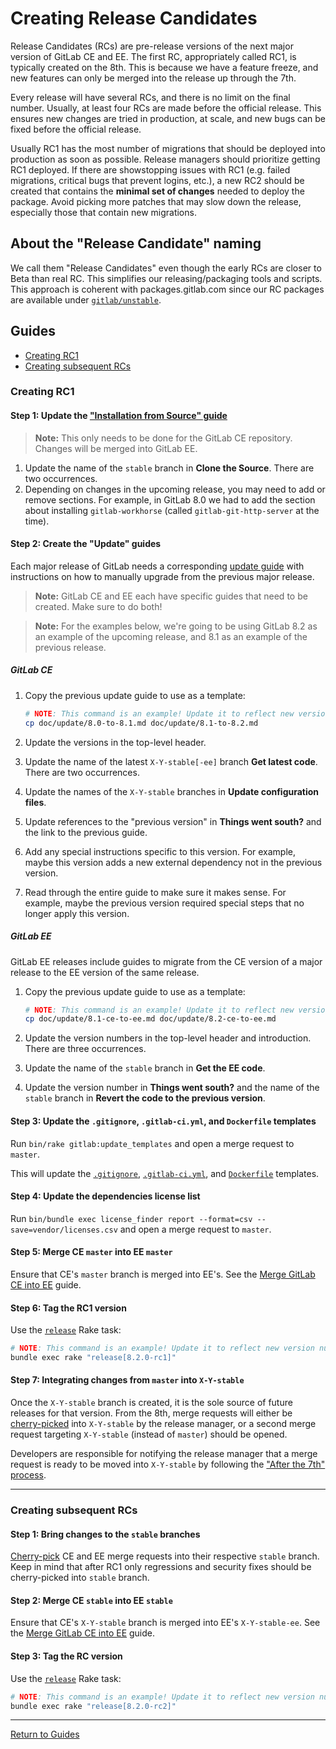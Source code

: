 # Creating Release Candidates

Release Candidates (RCs) are pre-release versions of the next major version of
GitLab CE and EE. The first RC, appropriately called RC1, is typically created
on the 8th. This is because we have a feature freeze, and new features can only
be merged into the release up through the 7th.

Every release will have several RCs, and there is no limit on the final number.
Usually, at least four RCs are made before the official release. This ensures
new changes are tried in production, at scale, and new bugs can be fixed before
the official release.

Usually RC1 has the most number of migrations that should be deployed into
production as soon as possible. Release managers should prioritize getting RC1
deployed. If there are showstopping issues with RC1 (e.g. failed migrations,
critical bugs that prevent logins, etc.), a new RC2 should be created
that contains the **minimal set of changes** needed to deploy the
package. Avoid picking more patches that may slow down the release, especially
those that contain new migrations.

## About the "Release Candidate" naming

We call them "Release Candidates" even though the early RCs are closer to Beta
than real RC. This simplifies our releasing/packaging tools and scripts. This
approach is coherent with packages.gitlab.com since our RC packages are
available under [`gitlab/unstable`].

## Guides

- [Creating RC1](#creating-rc1)
- [Creating subsequent RCs](#creating-subsequent-rcs)

### Creating RC1

#### Step 1: Update the ["Installation from Source" guide]

> **Note:** This only needs to be done for the GitLab CE repository. Changes
will be merged into GitLab EE.

1. Update the name of the `stable` branch in **Clone the Source**.
   There are two occurrences.
1. Depending on changes in the upcoming release, you may need to add or remove
   sections. For example, in GitLab 8.0 we had to add the section about
   installing `gitlab-workhorse` (called `gitlab-git-http-server` at the time).

["Installation from Source" guide]: https://gitlab.com/gitlab-org/gitlab-ce/blob/master/doc/install/installation.md

#### Step 2: Create the "Update" guides

Each major release of GitLab needs a corresponding [update guide](https://gitlab.com/gitlab-org/gitlab-ce/tree/master/doc/update)
with instructions on how to manually upgrade from the previous major release.

> **Note:** GitLab CE and EE each have specific guides that need to be created.
Make sure to do both!

> **Note:** For the examples below, we're going to be using GitLab 8.2 as an
example of the upcoming release, and 8.1 as an example of the previous release.

##### GitLab CE

1. Copy the previous update guide to use as a template:

    ```sh
    # NOTE: This command is an example! Update it to reflect new version numbers.
    cp doc/update/8.0-to-8.1.md doc/update/8.1-to-8.2.md
    ```

1. Update the versions in the top-level header.
1. Update the name of the latest `X-Y-stable[-ee]` branch **Get latest code**.
   There are two occurrences.
1. Update the names of the `X-Y-stable` branches in **Update configuration
   files**.
1. Update references to the "previous version" in **Things went south?** and the
   link to the previous guide.
1. Add any special instructions specific to this version. For example, maybe
   this version adds a new external dependency not in the previous version.
1. Read through the entire guide to make sure it makes sense. For example, maybe
   the previous version required special steps that no longer apply this
   version.

##### GitLab EE

GitLab EE releases include guides to migrate from the CE version of a major
release to the EE version of the same release.

1. Copy the previous update guide to use as a template:

    ```sh
    # NOTE: This command is an example! Update it to reflect new version numbers.
    cp doc/update/8.1-ce-to-ee.md doc/update/8.2-ce-to-ee.md
    ```

1. Update the version numbers in the top-level header and introduction. There
   are three occurrences.
1. Update the name of the `stable` branch in **Get the EE code**.
1. Update the version number in **Things went south?** and the name of the
   `stable` branch in **Revert the code to the previous version**.

#### Step 3: Update the `.gitignore`, `.gitlab-ci.yml`, and `Dockerfile` templates

Run `bin/rake gitlab:update_templates` and open a merge request to `master`.

This will update the [`.gitignore`](https://github.com/github/gitignore),
[`.gitlab-ci.yml`](https://gitlab.com/gitlab-org/gitlab-ci-yml),
and [`Dockerfile`](https://gitlab.com/gitlab-org/Dockerfile) templates.

#### Step 4: Update the dependencies license list

Run `bin/bundle exec license_finder report --format=csv --save=vendor/licenses.csv` and
open a merge request to `master`.

#### Step 5: Merge CE `master` into EE `master`

Ensure that CE's `master` branch is merged into EE's. See the [Merge GitLab CE
into EE](merge-ce-into-ee.md#merging-ce-master-into-ee-master) guide.

#### Step 6: Tag the RC1 version

Use the [`release`](rake-tasks.md#releaseversion) Rake task:

```sh
# NOTE: This command is an example! Update it to reflect new version numbers.
bundle exec rake "release[8.2.0-rc1]"
```

#### Step 7: Integrating changes from `master` into `X-Y-stable`

Once the `X-Y-stable` branch is created, it is the sole source of future
releases for that version. From the 8th, merge requests will either
be [cherry-picked] into `X-Y-stable` by the release manager, or a second merge
request targeting `X-Y-stable` (instead of `master`) should be opened.

Developers are responsible for notifying the release manager that a merge
request is ready to be moved into `X-Y-stable` by following the ["After the 7th" process].

---

### Creating subsequent RCs

#### Step 1: Bring changes to the `stable` branches

[Cherry-pick][cherry-picked] CE and EE merge requests into their respective `stable` branch.
Keep in mind that after RC1 only regressions and security fixes should be
cherry-picked into `stable` branch.

#### Step 2: Merge CE `stable` into EE `stable`

Ensure that CE's `X-Y-stable` branch is merged into EE's `X-Y-stable-ee`. See
the [Merge GitLab CE into EE](merge-ce-into-ee.md#merging-a-ce-stable-branch-into-its-ee-counterpart)
guide.

#### Step 3: Tag the RC version

Use the [`release`](rake-tasks.md#releaseversion) Rake task:

```sh
# NOTE: This command is an example! Update it to reflect new version numbers.
bundle exec rake "release[8.2.0-rc2]"
```

[`gitlab/unstable`]: https://packages.gitlab.com/gitlab/unstable
["After the 7th" process]: https://gitlab.com/gitlab-org/gitlab-ce/blob/master/PROCESS.md#after-the-7th
[cherry-picked]: pick-changes-into-stable.md

---

[Return to Guides](../README.md#guides)
